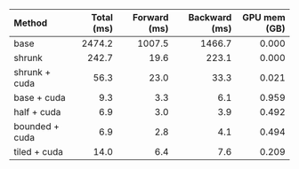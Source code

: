 | Method         |   Total (ms) |   Forward (ms) |   Backward (ms) |   GPU mem (GB) |
|:---------------|-------------:|---------------:|----------------:|---------------:|
| base           |       2474.2 |         1007.5 |          1466.7 |          0.000 |
| shrunk         |        242.7 |           19.6 |           223.1 |          0.000 |
| shrunk + cuda  |         56.3 |           23.0 |            33.3 |          0.021 |
| base + cuda    |          9.3 |            3.3 |             6.1 |          0.959 |
| half + cuda    |          6.9 |            3.0 |             3.9 |          0.492 |
| bounded + cuda |          6.9 |            2.8 |             4.1 |          0.494 |
| tiled + cuda   |         14.0 |            6.4 |             7.6 |          0.209 |
